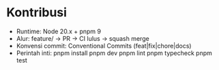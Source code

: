 # Kontribusi
- Runtime: Node 20.x + pnpm 9
- Alur: feature/<nama> → PR → CI lulus → squash merge
- Konvensi commit: Conventional Commits (feat|fix|chore|docs)
- Perintah inti:
  pnpm install
  pnpm dev
  pnpm lint
  pnpm typecheck
  pnpm test
